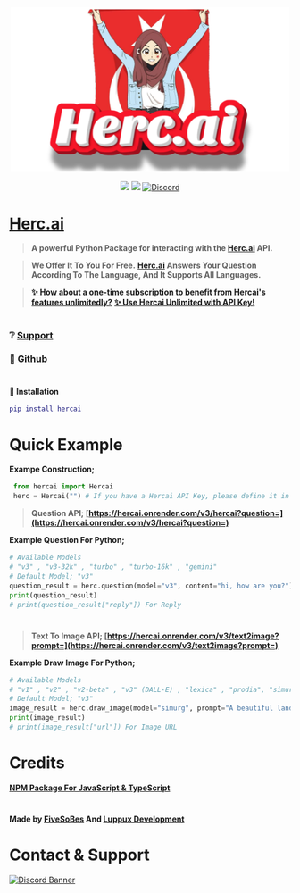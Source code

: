 <p align="center"> <a href="#"> <img width=500 src="https://raw.githubusercontent.com/Bes-js/herc.ai/main/hercai-logo.png"></a></p> 
<p align="center"> <img src="https://img.shields.io/github/repo-size/Bes-js/Hercai.py?style=for-the-badge"> <img src="https://img.shields.io/github/contributors/Bes-js/Hercai.py?style=for-the-badge"> <a href="https://discord.gg/luppux" target="_blank"> <img alt="Discord" src="https://img.shields.io/badge/Support-Click%20here-7289d9?style=for-the-badge&logo=discord"></p>

# [Herc.ai](https://discord.gg/luppux)

> **A powerful Python Package for interacting with the [Herc.ai](https://discord.gg/luppux) API.**

> **We Offer It To You For Free.**
> **[Herc.ai](https://discord.gg/luppux) Answers Your Question According To The Language, And It Supports All Languages.**

> **[✨ How about a one-time subscription to benefit from Hercai's features unlimitedly?](https://hercai-shop.onrender.com)**
**[✨ Use Hercai Unlimited with API Key!](https://hercai-shop.onrender.com)**
#
### ❔ [Support](https://discord.gg/luppux)
### 📝 [Github](https://github.com/Bes-js/Hercai.py)
#
**📂 Installation**
```lua
pip install hercai
```
#
# Quick Example

**Exampe Construction;**
```py
 from hercai import Hercai
 herc = Hercai("") # If you have a Hercai API Key, please define it in this section. 
```
 
 > **Question API; [https://hercai.onrender.com/v3/hercai?question=](https://hercai.onrender.com/v3/hercai?question=)**

**Example Question For Python;**
```py
# Available Models 
# "v3" , "v3-32k" , "turbo" , "turbo-16k" , "gemini" 
# Default Model; "v3" 
question_result = herc.question(model="v3", content="hi, how are you?")
print(question_result)
# print(question_result["reply"]) For Reply
```
#

> **Text To Image API; [https://hercai.onrender.com/v3/text2image?prompt=](https://hercai.onrender.com/v3/text2image?prompt=)**

**Example Draw Image For Python;**
```py
# Available Models 
# "v1" , "v2" , "v2-beta" , "v3" (DALL-E) , "lexica" , "prodia", "simurg", "animefy", "raava", "shonin" 
# Default Model; "v3" 
image_result = herc.draw_image(model="simurg", prompt="A beautiful landscape", negative_prompt="Dark and gloomy")
print(image_result)
# print(image_result["url"]) For Image URL        
```

#
# Credits
 
**[NPM Package For JavaScript & TypeScript](https://www.npmjs.com/package/hercai)**
#
**Made by [FiveSoBes](https://github.com/Bes-js) And [Luppux Development](https://github.com/Luppux)**


# Contact & Support

[![Discord Banner](https://api.weblutions.com/discord/invite/luppux/)](https://discord.gg/luppux)

